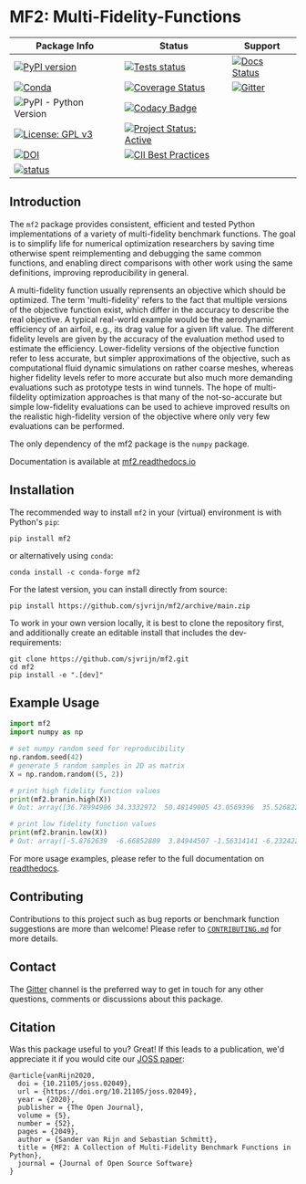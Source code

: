 # MF2: Multi-Fidelity-Functions

| Package Info                                 | Status                                                | Support                            |
|----------------------------------------------|-------------------------------------------------------|------------------------------------|
| [![PyPI version][PyPI-badge]][PyPI-url]      | [![Tests status][tests-badge]][actions-page]          | [![Docs Status][docs-badge]][docs] |
| [![Conda][conda-badge]][conda-url]           | [![Coverage Status][coveralls-badge]][coveralls]      | [![Gitter][gitter-badge]][gitter]  |
| ![PyPI - Python Version][PyPI-python-badge]  | [![Codacy Badge][codacy-badge]][codacy-url]           |                                    |
| [![License: GPL v3][license-badge]][license] | [![Project Status: Active][devstate-badge]][devstate] |                                    |
| [![DOI][Zenodo-badge]][Zenodo-url]           | [![CII Best Practices][cii-badge]][cii-url]           |                                    |
| [![status][JOSS-badge]][JOSS paper]          |                                                       |                                    |

## Introduction

The `mf2` package provides consistent, efficient and tested Python
implementations of a variety of multi-fidelity benchmark functions. The goal is
to simplify life for numerical optimization researchers by saving time otherwise
spent reimplementing and debugging the same common functions, and enabling
direct comparisons with other work using the same definitions, improving
reproducibility in general.

A multi-fidelity function usually reprensents an objective which should be
optimized. The term 'multi-fidelity' refers to the fact that multiple versions
of the objective function exist, which differ in the accuracy to describe the
real objective. A typical real-world example would be the aerodynamic
efficiency of an airfoil, e.g., its drag value for a given lift value. The
different fidelity levels are given by the accuracy of the evaluation method
used to estimate the efficiency. Lower-fidelity versions of the objective
function refer to less accurate, but simpler approximations of the objective,
such as computational fluid dynamic simulations on rather coarse meshes,
whereas higher fidelity levels refer to more accurate but also much more
demanding evaluations such as prototype tests in wind tunnels. The hope of
multi-fildelity optimization approaches is that many of the not-so-accurate but
simple low-fidelity evaluations can be used to achieve improved results on the
realistic high-fidelity version of the objective where only very few
evaluations can be performed.

The only dependency of the mf2 package is the `numpy` package.

Documentation is available at [mf2.readthedocs.io][docs]

## Installation

The recommended way to install `mf2` in your (virtual) environment is with
Python's `pip`:
```
pip install mf2
```
or alternatively using `conda`:
```
conda install -c conda-forge mf2
```

For the latest version, you can install directly from source:
```
pip install https://github.com/sjvrijn/mf2/archive/main.zip
```

To work in your own version locally, it is best to clone the repository first,
and additionally create an editable install that includes the dev-requirements:
```
git clone https://github.com/sjvrijn/mf2.git
cd mf2
pip install -e ".[dev]"
```

## Example Usage

```python
import mf2
import numpy as np

# set numpy random seed for reproducibility
np.random.seed(42)
# generate 5 random samples in 2D as matrix
X = np.random.random((5, 2))

# print high fidelity function values
print(mf2.branin.high(X))
# Out: array([36.78994906 34.3332972  50.48149005 43.0569396  35.5268224 ])

# print low fidelity function values
print(mf2.branin.low(X))
# Out: array([-5.8762639  -6.66852889  3.84944507 -1.56314141 -6.23242223])
```

For more usage examples, please refer to the full documentation on
[readthedocs][docs].

## Contributing

Contributions to this project such as bug reports or benchmark function
suggestions are more than welcome! Please refer to
[``CONTRIBUTING.md``][CONTRIBUTING.md] for more details.

## Contact

The [Gitter][gitter] channel is the preferred way to get in touch for any other
questions, comments or discussions about this package.

## Citation

Was this package useful to you? Great! If this leads to a publication, we'd
appreciate it if you would cite our [JOSS paper]:

```
@article{vanRijn2020,
  doi = {10.21105/joss.02049},
  url = {https://doi.org/10.21105/joss.02049},
  year = {2020},
  publisher = {The Open Journal},
  volume = {5},
  number = {52},
  pages = {2049},
  author = {Sander van Rijn and Sebastian Schmitt},
  title = {MF2: A Collection of Multi-Fidelity Benchmark Functions in Python},
  journal = {Journal of Open Source Software}
}
```

[PyPI-url]:             https://badge.fury.io/py/mf2
[conda-url]:            https://anaconda.org/conda-forge/mf2
[license]:              https://www.gnu.org/licenses/gpl-3.0
[Zenodo-url]:           https://doi.org/10.5281/zenodo.4540752
[JOSS paper]:           https://joss.theoj.org/papers/10.21105/joss.02049

[actions-page]:         https://github.com/sjvrijn/mf2/actions
[coveralls]:            https://coveralls.io/github/sjvrijn/mf2?branch=main
[codacy-url]:           https://www.codacy.com/manual/sjvrijn/mf2?utm_source=github.com&amp;utm_medium=referral&amp;utm_content=sjvrijn/mf2&amp;utm_campaign=Badge_Grade
[devstate]:             https://www.repostatus.org/#active
[cii-url]:              https://bestpractices.coreinfrastructure.org/projects/4231

[docs]:                 https://mf2.readthedocs.io/en/latest/?badge=latest
[gitter]:               https://gitter.im/pymf2/community

[CONTRIBUTING.md]:      https://github.com/sjvrijn/mf2/blob/master/CONTRIBUTING.md

[PyPI-badge]:           https://badge.fury.io/py/mf2.svg
[conda-badge]:          https://img.shields.io/conda/v/conda-forge/mf2
[PyPI-python-badge]:    https://img.shields.io/pypi/pyversions/mf2
[license-badge]:        https://img.shields.io/badge/License-GPLv3-blue.svg
[Zenodo-badge]:         https://zenodo.org/badge/DOI/10.5281/zenodo.4540752.svg
[JOSS-badge]:           https://joss.theoj.org/papers/10.21105/joss.02049/status.svg
[tests-badge]:          https://github.com/sjvrijn/mf2/workflows/tests/badge.svg
[coveralls-badge]:      https://coveralls.io/repos/github/sjvrijn/mf2/badge.svg?branch=main
[codacy-badge]:         https://api.codacy.com/project/badge/Grade/54144e7d406b4558a14996b06a89adf8
[devstate-badge]:       https://www.repostatus.org/badges/latest/active.svg
[cii-badge]:            https://bestpractices.coreinfrastructure.org/projects/4231/badge
[docs-badge]:           https://readthedocs.org/projects/mf2/badge/?version=latest
[gitter-badge]:         https://badges.gitter.im/pymf2/community.svg
